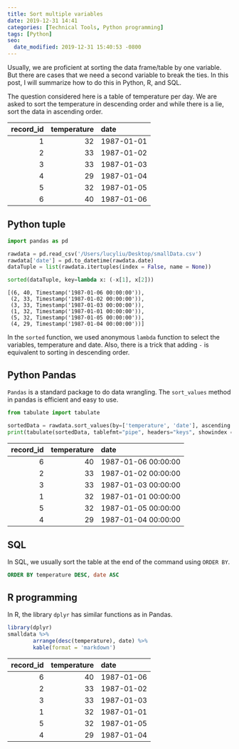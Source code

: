 ```yaml
---
title: Sort multiple variables
date: 2019-12-31 14:41
categories: [Technical Tools, Python programming]
tags: [Python]
seo:
  date_modified: 2019-12-31 15:40:53 -0800
---
```


Usually, we are proficient at sorting the data frame/table by one variable. But there are cases that we need a second variable to break the ties. In this post, I will summarize how to do this in Python, R, and SQL. 

The question considered here is a table of temperature per day. We are asked to sort the temperature in descending order and while there is a lie, sort the data in ascending order.

| record_id| temperature|date       |
|---------:|-----------:|:----------|
|         1|          32|1987-01-01 |
|         2|          33|1987-01-02 |
|         3|          33|1987-01-03 |
|         4|          29|1987-01-04 |
|         5|          32|1987-01-05 |
|         6|          40|1987-01-06 |

## Python tuple

```python
import pandas as pd

rawdata = pd.read_csv('/Users/lucyliu/Desktop/smallData.csv')
rawdata['date'] = pd.to_datetime(rawdata.date)
dataTuple = list(rawdata.itertuples(index = False, name = None))

sorted(dataTuple, key=lambda x: (-x[1], x[2]))
```
    [(6, 40, Timestamp('1987-01-06 00:00:00')),
     (2, 33, Timestamp('1987-01-02 00:00:00')),
     (3, 33, Timestamp('1987-01-03 00:00:00')),
     (1, 32, Timestamp('1987-01-01 00:00:00')),
     (5, 32, Timestamp('1987-01-05 00:00:00')),
     (4, 29, Timestamp('1987-01-04 00:00:00'))]
    
In the `sorted` function, we used anonymous `lambda` function to select the variables, temperature and date. Also, there is a trick that adding `-` is equivalent to sorting in descending order.

## Python Pandas

`Pandas` is a standard package to do data wrangling. The `sort_values` method in pandas is efficient and easy to use.

```python
from tabulate import tabulate

sortedData = rawdata.sort_values(by=['temperature', 'date'], ascending = [False, True])
print(tabulate(sortedData, tablefmt="pipe", headers="keys", showindex = False))
```

|   record_id |   temperature | date                |
|------------:|--------------:|:--------------------|
|           6 |            40 | 1987-01-06 00:00:00 |
|           2 |            33 | 1987-01-02 00:00:00 |
|           3 |            33 | 1987-01-03 00:00:00 |
|           1 |            32 | 1987-01-01 00:00:00 |
|           5 |            32 | 1987-01-05 00:00:00 |
|           4 |            29 | 1987-01-04 00:00:00 |

## SQL

In SQL, we usually sort the table at the end of the command using `ORDER BY`.

```sql
ORDER BY temperature DESC, date ASC
```

## R programming

In R, the library `dplyr` has similar functions as in Pandas.

```r
library(dplyr)
smalldata %>% 
        arrange(desc(temperature), date) %>%
        kable(format = 'markdown')
```

| record_id| temperature|date       |
|---------:|-----------:|:----------|
|         6|          40|1987-01-06 |
|         2|          33|1987-01-02 |
|         3|          33|1987-01-03 |
|         1|          32|1987-01-01 |
|         5|          32|1987-01-05 |
|         4|          29|1987-01-04 |